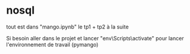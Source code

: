 # nosql
tout est dans "mango.ipynb" le tp1 + tp2 à la suite

Si besoin aller dans le projet et lancer "env\Scripts\activate" pour lancer l'environnement de travail (pymango)
